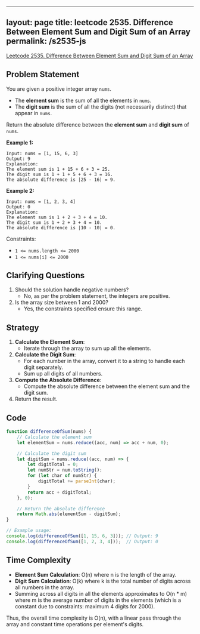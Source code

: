 
---
layout: page
title: leetcode 2535. Difference Between Element Sum and Digit Sum of an Array
permalink: /s2535-js
---
[Leetcode 2535. Difference Between Element Sum and Digit Sum of an Array](https://algoadvance.github.io/algoadvance/l2535)
## Problem Statement

You are given a positive integer array `nums`.

* The **element sum** is the sum of all the elements in `nums`.
* The **digit sum** is the sum of all the digits (not necessarily distinct) that appear in `nums`.

Return the absolute difference between the **element sum** and **digit sum** of `nums`.

**Example 1:**
```
Input: nums = [1, 15, 6, 3]
Output: 9
Explanation: 
The element sum is 1 + 15 + 6 + 3 = 25.
The digit sum is 1 + 1 + 5 + 6 + 3 = 16.
The absolute difference is |25 - 16| = 9.
```

**Example 2:**
```
Input: nums = [1, 2, 3, 4]
Output: 0
Explanation:
The element sum is 1 + 2 + 3 + 4 = 10.
The digit sum is 1 + 2 + 3 + 4 = 10.
The absolute difference is |10 - 10| = 0.
```

Constraints:
- `1 <= nums.length <= 2000`
- `1 <= nums[i] <= 2000`

## Clarifying Questions
1. Should the solution handle negative numbers?
   - No, as per the problem statement, the integers are positive.
2. Is the array size between 1 and 2000?
   - Yes, the constraints specified ensure this range.

## Strategy
1. **Calculate the Element Sum**:
   - Iterate through the array to sum up all the elements.
2. **Calculate the Digit Sum**:
   - For each number in the array, convert it to a string to handle each digit separately.
   - Sum up all digits of all numbers.
3. **Compute the Absolute Difference**:
   - Compute the absolute difference between the element sum and the digit sum.
4. Return the result.

## Code

```javascript
function differenceOfSum(nums) {
    // Calculate the element sum
    let elementSum = nums.reduce((acc, num) => acc + num, 0);

    // Calculate the digit sum
    let digitSum = nums.reduce((acc, num) => {
        let digitTotal = 0;
        let numStr = num.toString();
        for (let char of numStr) {
            digitTotal += parseInt(char);
        }
        return acc + digitTotal;
    }, 0);

    // Return the absolute difference
    return Math.abs(elementSum - digitSum);
}

// Example usage:
console.log(differenceOfSum([1, 15, 6, 3])); // Output: 9
console.log(differenceOfSum([1, 2, 3, 4]));  // Output: 0
```

## Time Complexity
- **Element Sum Calculation**: O(n) where n is the length of the array.
- **Digit Sum Calculation**: O(k) where k is the total number of digits across all numbers in the array.
- Summing across all digits in all the elements approximates to O(n * m) where m is the average number of digits in the elements (which is a constant due to constraints: maximum 4 digits for 2000).

Thus, the overall time complexity is O(n), with a linear pass through the array and constant time operations per element's digits.
